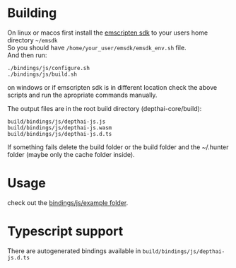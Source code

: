 # Building
On linux or macos first install the [emscripten sdk](https://emscripten.org/docs/getting_started/downloads.html) to your users home directory `~/emsdk`  
So you should have `/home/your_user/emsdk/emsdk_env.sh` file.  
And then run:
```
./bindings/js/configure.sh
./bindings/js/build.sh
```
on windows or if emscripten sdk is in different location check the above scripts and run the apropriate commands manually.  

The output files are in the root build directory (depthai-core/build):
```
build/bindings/js/depthai-js.js
build/bindings/js/depthai-js.wasm
build/bindings/js/depthai-js.d.ts
```
  
If something fails delete the build folder or the build folder and the ~/.hunter folder (maybe only the cache folder inside).

# Usage
check out the [bindings/js/example folder](example/README.md).

# Typescript support
There are autogenerated bindings available in `build/bindings/js/depthai-js.d.ts`
